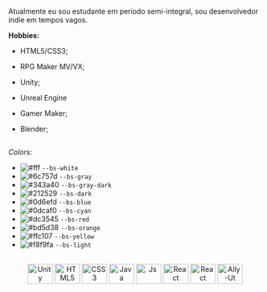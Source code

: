 ### 
Atualmente eu sou estudante em período semi-integral, sou desenvolvedor indie em tempos vagos.


**Hobbies:**
- HTML5/CSS3;
- RPG Maker MV/VX;
- Unity;
- Unreal Engine
- Gamer Maker;
- Blender;

  ##
  
*Colors:*<p></p>
- ![#fff](https://placehold.co/15x15/fff/fff.png) `--bs-white`
- ![#6c757d](https://placehold.co/15x15/6c757d/6c757d.png) `--bs-gray`
- ![#343a40](https://placehold.co/15x15/343a40/343a40.png) `--bs-gray-dark`
- ![#212529](https://placehold.co/15x15/212529/212529.png) `--bs-dark`
- ![#0d6efd](https://placehold.co/15x15/0d6efd/0d6efd.png) `--bs-blue`
- ![#0dcaf0](https://placehold.co/15x15/0dcaf0/0dcaf0.png) `--bs-cyan`
- ![#dc3545](https://placehold.co/15x15/dc3545/dc3545.png) `--bs-red`
- ![#bd5d38](https://placehold.co/15x15/bd5d38/bd5d38.png) `--bs-orange`
- ![#ffc107](https://placehold.co/15x15/ffc107/ffc107.png) `--bs-yellow`
- ![#f8f9fa](https://placehold.co/15x15/f8f9fa/f8f9fa.png) `--bs-light`
   
##

 <div style="display: inline_block">
   <p align="center">
  <img align="center" alt="Unity" height="40" width="50" src="https://cdn.jsdelivr.net/gh/devicons/devicon/icons/unity/unity-original.svg" />
  <img align="center" alt="HTML5" height="40" width="50" src="https://cdn.jsdelivr.net/gh/devicons/devicon/icons/html5/html5-plain.svg" />
  <img align="center" alt="CSS3" height="40" width="50" src="https://cdn.jsdelivr.net/gh/devicons/devicon/icons/css3/css3-plain.svg" />
  <img align="center" alt="Java" height="40" width="50" src="https://cdn.jsdelivr.net/gh/devicons/devicon/icons/java/java-plain.svg" />
  <img align="center" alt="Js" height="40" width="50" src="https://cdn.jsdelivr.net/gh/devicons/devicon/icons/javascript/javascript-plain.svg" />
  <img align="center" alt="React" height="40" width="50" src="https://cdn.jsdelivr.net/gh/devicons/devicon/icons/react/react-original.svg" />
  <img align="center" alt="React" height="40" width="50" src="https://cdn.jsdelivr.net/gh/devicons/devicon/icons/unrealengine/unrealengine-original-wordmark.svg" />
  <img align="center" alt="Ally-Ut" height="40" width="50" src="https://cdn.jsdelivr.net/gh/devicons/devicon/icons/unity/unity-original.svg" />
      </p>
 </div>
